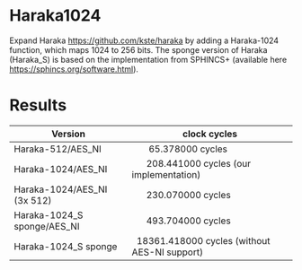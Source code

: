 # Haraka1024

Expand Haraka https://github.com/kste/haraka by adding a Haraka-1024 function, which maps 1024 to 256 bits. The sponge version of Haraka (Haraka_S) is based on the implementation from SPHINCS+ (available here https://sphincs.org/software.html).

# Results

Version                      | clock cycles
-----------------------------|---------------------
Haraka-512/AES_NI            |&nbsp;&nbsp;&nbsp;&nbsp;&nbsp;&nbsp;&nbsp;65.378000 cycles
Haraka-1024/AES_NI           |&nbsp;&nbsp;&nbsp;&nbsp;&nbsp;&nbsp;208.441000 cycles (our implementation)
Haraka-1024/AES_NI (3x 512)  |&nbsp;&nbsp;&nbsp;&nbsp;&nbsp;&nbsp;230.070000 cycles
Haraka-1024_S sponge/AES_NI  |&nbsp;&nbsp;&nbsp;&nbsp;&nbsp;&nbsp;493.704000 cycles
Haraka-1024_S sponge         |&nbsp;&nbsp;18361.418000 cycles (without AES-NI support)
